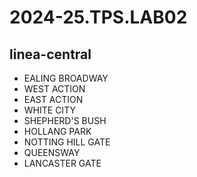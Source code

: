 # 2024-25.TPS.LAB02
## linea-central
- EALING BROADWAY
- WEST ACTION
- EAST ACTION
- WHITE CITY
- SHEPHERD'S BUSH
- HOLLANG PARK
- NOTTING HILL GATE
- QUEENSWAY
- LANCASTER GATE
